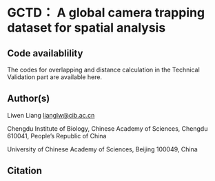 # GCTD： A global camera trapping dataset for spatial analysis

## Code availablility
The codes for overlapping and distance calculation in the Technical Validation part are available here.

## Author(s)

Liwen Liang lianglw@cib.ac.cn

Chengdu Institute of Biology, Chinese Academy of Sciences, Chengdu 610041, People’s Republic of China

University of Chinese Academy of Sciences, Beijing 100049, China

## Citation
